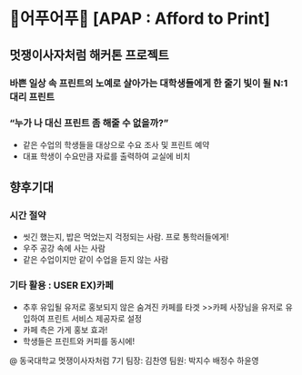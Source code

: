 # 🐤어푸어푸🐥 [APAP : Afford to Print]
## 멋쟁이사자처럼 해커톤 프로젝트

### 바쁜 일상 속 프린트의 노예로 살아가는 대학생들에게 한 줄기 빛이 될 N:1 대리 프린트
### “누가 나 대신 프린트 좀 해줄 수 없을까?”
- 같은 수업의 학생들을 대상으로 수요 조사 및 프린트 예약
- 대표 학생이 수요만큼 자료를 출력하여 교실에 비치

## 향후기대
### 시간 절약
- 씻긴 했는지, 밥은 먹었는지 걱정되는 사람. 프로 통학러들에게!
- 우주 공강 속에 사는 사람
- 같은 수업이지만 같이 수업을 듣지 않는 사람
### 기타 활용 : USER EX)카페
- 추후 유입될 유저로 홍보되지 않은 숨겨진 카페를 타겟 >>카페 사장님을 유저로 유입하여 프린트 서비스 제공자로 설정
- 카페 측은 가게 홍보 효과!
- 학생들은 프린트와 커피를 동시에!

@ 동국대학교 멋쟁이사자처럼 7기
팀장: 김찬영
팀원: 박지수
     배정수
     하윤영
